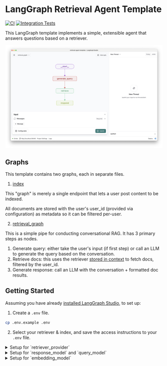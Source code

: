 # LangGraph Retrieval Agent Template

[![CI](https://github.com/langchain-ai/retrieval-agent-template/actions/workflows/unit-tests.yml/badge.svg)](https://github.com/langchain-ai/retrieval-agent-template/actions/workflows/unit-tests.yml)
[![Integration Tests](https://github.com/langchain-ai/retrieval-agent-template/actions/workflows/integration-tests.yml/badge.svg)](https://github.com/langchain-ai/retrieval-agent-template/actions/workflows/integration-tests.yml)

This LangGraph template implements a simple, extensible agent that answers questions based on a retriever.

![Graph view in LangGraph studio UI](./static/studio_ui.png)

## Graphs

This template contains two graphs, each in separate files.

1. [index](./retrieval_graph/index_graph.py)

This "graph" is merely a single endpoint that lets a user post content to be indexed.

All documents are stored with the user's user_id (provided via configuration) as metadata so it can be filtered per-user.

2. [retrieval_graph](./retrieval_graph/graph.py)

This is a simple pipe for conducting conversational RAG. It has 3 primary steps as nodes.

1. Generate query: either take the user's input (if first step) or call an LLM to generate the query based on the conversation.
2. Retrieve docs: this uses the retriever [stored in context](https://langchain-ai.github.io/langgraph/how-tos/state-context-key/) to fetch docs, filtered by the user_id.
3. Generate response: call an LLM with the conversation + formatted doc results.

## Getting Started

Assuming you have already [installed LangGraph Studio](https://github.com/langchain-ai/langgraph-studio?tab=readme-ov-file#download), to set up:

1. Create a `.env` file.

```bash
cp .env.example .env
```

2. Select your retriever & index, and save the access instructions to your `.env` file.

<!--
Setup instruction auto-generated by `langgraph template lock`. DO NOT EDIT MANUALLY.
-->

<details>
<summary>Setup for `retriever_provider`</summary>
The `retriever` configuration defaults are shown below:

```yaml
retriever_provider: elastic
```

Follow the instructions below to get set up, or pick one of the additional options.

### Setup Elasticsearch

#### Elastic Cloud

1. Signup for a free trial with [Elastic Cloud](https://cloud.elastic.co/registration?onboarding_token=search&cta=cloud-registration&tech=trial&plcmt=article%20content&pg=langchain).
2. Get the Elasticsearch URL, found under Applications of your deployment.
3. Create an API key. See the [official elastic documentation](https://www.elastic.co/search-labs/tutorials/install-elasticsearch/elastic-cloud#creating-an-api-key) for more information.
4. Copy the URL and API key to your `.env` file created above:

```
ELASTICSEARCH_URL=<ES_URL>
ELASTICSEARCH_API_KEY=<API_KEY>
```

#### Local Elasticsearch (Docker)

```
docker run -p 127.0.0.1:9200:9200 -d --name elasticsearch --network elastic-net   -e ELASTIC_PASSWORD=changeme   -e "discovery.type=single-node"   -e "xpack.security.http.ssl.enabled=false"   -e "xpack.license.self_generated.type=trial"   docker.elastic.co/elasticsearch/elasticsearch:8.15.1
```

See the [official Elastic documentation](https://www.elastic.co/guide/en/elasticsearch/reference/current/run-elasticsearch-locally.html) for more information on running it locally.

Then populate the following in your `.env` file:

```
# As both Elasticsearch and LangGraph Studio runs in Docker, we need to use host.docker.internal to access.

ELASTICSEARCH_URL=http://host.docker.internal:9200
ELASTICSEARCH_USER=elastic
ELASTICSEARCH_PASSWORD=changeme
```

### MongoDB Atlas

MongoDB Atlas is a fully-managed cloud database that includes vector search capabilities for AI-powered applications.

1. Create a free Atlas cluster:

- Go to the [MongoDB Atlas website](https://www.mongodb.com/cloud/atlas/register) and sign up for a free account.
- After logging in, create a free cluster by following the on-screen instructions.

2. Set up your environment:

- In the Atlas dashboard, click on "Connect" for your cluster.
- Choose "Connect your application" and copy the provided connection string.
- Create a `.env` file in your project root if you haven't already.
- Add your MongoDB Atlas connection string to the `.env` file:

```
MONGODB_URI="mongodb+srv://username:password@your-cluster-url.mongodb.net/?retryWrites=true&w=majority&appName=your-cluster-name"
```

Replace `username`, `password`, `your-cluster-url`, and `your-cluster-name` with your actual credentials and cluster information.

### Pinecone Serverless

Pinecone is a managed, cloud-native vector database that provides long-term memory for high-performance AI applications.

1. Sign up for a Pinecone account at [https://login.pinecone.io/login](https://login.pinecone.io/login) if you haven't already.

2. After logging in, generate an API key from the Pinecone console.

3. Create a serverless index:

   - Choose a name for your index (e.g., "example-index")
   - Set the dimension based on your embedding model (e.g., 1536 for OpenAI embeddings)
   - Select "cosine" as the metric
   - Choose "Serverless" as the index type
   - Select your preferred cloud provider and region (e.g., AWS us-east-1)

4. Once you have created your index and obtained your API key, add them to your `.env` file:

```
PINECONE_API_KEY=your-api-key
PINECONE_INDEX_NAME=your-index-name
```

</details>

<details>
<summary>Setup for `response_model` and `query_model`</summary>
The `llm` configuration defaults are shown below:

```yaml
response_model: anthropic/claude-3-5-sonnet-20240620
query_model: openai/gpt-4o-mini
```

Follow the instructions below to get set up, or pick one of the additional options.

### Anthropic Chat Models

To use Anthropic's chat models:

1. Sign up for an [Anthropic API key](https://console.anthropic.com/) if you haven't already.
2. Once you have your API key, add it to your `.env` file:

```
ANTHROPIC_API_KEY=your-api-key
```

### Fireworks Chat Models

To use Fireworks AI's chat models:

1. Sign up for a [Fireworks AI account](https://app.fireworks.ai/signup) and obtain an API key.
2. Add your Fireworks AI API key to your `.env` file:

```
FIREWORKS_API_KEY=your-api-key
```

#### OpenAI Chat Models

To use OpenAI's chat models:

1. Sign up for an [OpenAI API key](https://platform.openai.com/signup).
2. Once you have your API key, add it to your `.env` file:

```
OPENAI_API_KEY=your-api-key
```

</details>

<details>
<summary>Setup for `embedding_model`</summary>
The `embeddings` configuration defaults are shown below:

```yaml
embedding_model: openai/text-embedding-3-small
```

Follow the instructions below to get set up, or pick one of the additional options.

#### OpenAI Embeddings

To use OpenAI's embeddings:

1. Sign up for an [OpenAI API key](https://platform.openai.com/signup).
2. Once you have your API key, add it to your `.env` file:

```
OPENAI_API_KEY=your-api-key
```

#### Cohere Embeddings

To use Cohere's embeddings:

1. Sign up for a [Cohere API key](https://dashboard.cohere.com/welcome/register).
2. Once you have your API key, add it to your `.env` file:

```bash
COHERE_API_KEY=your-api-key
```

</details>

<!--
End setup instructions
-->

<!--
Configuration auto-generated by `langgraph template lock`. DO NOT EDIT MANUALLY.
{
  "config_schemas": {
    "indexer": {
      "type": "object",
      "properties": {
        "user_id": {
          "type": "string"
        },
        "embedding_model": {
          "type": "string",
          "default": "openai/text-embedding-3-small",
          "environment": [
            {
              "value": "cohere/embed-english-light-v2.0",
              "variables": "COHERE_API_KEY"
            },
            {
              "value": "cohere/embed-english-light-v3.0",
              "variables": "COHERE_API_KEY"
            },
            {
              "value": "cohere/embed-english-v2.0",
              "variables": "COHERE_API_KEY"
            },
            {
              "value": "cohere/embed-english-v3.0",
              "variables": "COHERE_API_KEY"
            },
            {
              "value": "cohere/embed-multilingual-light-v3.0",
              "variables": "COHERE_API_KEY"
            },
            {
              "value": "cohere/embed-multilingual-v2.0",
              "variables": "COHERE_API_KEY"
            },
            {
              "value": "cohere/embed-multilingual-v3.0",
              "variables": "COHERE_API_KEY"
            },
            {
              "value": "openai/text-embedding-3-large",
              "variables": "OPENAI_API_KEY"
            },
            {
              "value": "openai/text-embedding-3-small",
              "variables": "OPENAI_API_KEY"
            },
            {
              "value": "openai/text-embedding-ada-002",
              "variables": "OPENAI_API_KEY"
            }
          ]
        },
        "retriever_provider": {
          "enum": [
            "elastic",
            "elastic-local",
            "mongodb",
            "pinecone"
          ],
          "default": "elastic",
          "environment": [
            {
              "value": "elastic",
              "variables": [
                "ELASTICSEARCH_URL",
                "ELASTICSEARCH_API_KEY"
              ]
            },
            {
              "value": "elastic-local",
              "variables": [
                "ELASTICSEARCH_URL",
                "ELASTICSEARCH_USER",
                "ELASTICSEARCH_PASSWORD"
              ]
            },
            {
              "value": "mongodb",
              "variables": [
                "MONGODB_URI"
              ]
            },
            {
              "value": "pinecone",
              "variables": [
                "PINECONE_API_KEY",
                "PINECONE_INDEX_NAME"
              ]
            }
          ]
        },
        "search_kwargs": {
          "type": "object"
        }
      }
    },
    "retrieval_graph": {
      "type": "object",
      "properties": {
        "user_id": {
          "type": "string"
        },
        "embedding_model": {
          "type": "string",
          "default": "openai/text-embedding-3-small",
          "environment": [
            {
              "value": "cohere/embed-english-light-v2.0",
              "variables": "COHERE_API_KEY"
            },
            {
              "value": "cohere/embed-english-light-v3.0",
              "variables": "COHERE_API_KEY"
            },
            {
              "value": "cohere/embed-english-v2.0",
              "variables": "COHERE_API_KEY"
            },
            {
              "value": "cohere/embed-english-v3.0",
              "variables": "COHERE_API_KEY"
            },
            {
              "value": "cohere/embed-multilingual-light-v3.0",
              "variables": "COHERE_API_KEY"
            },
            {
              "value": "cohere/embed-multilingual-v2.0",
              "variables": "COHERE_API_KEY"
            },
            {
              "value": "cohere/embed-multilingual-v3.0",
              "variables": "COHERE_API_KEY"
            },
            {
              "value": "openai/text-embedding-3-large",
              "variables": "OPENAI_API_KEY"
            },
            {
              "value": "openai/text-embedding-3-small",
              "variables": "OPENAI_API_KEY"
            },
            {
              "value": "openai/text-embedding-ada-002",
              "variables": "OPENAI_API_KEY"
            }
          ]
        },
        "retriever_provider": {
          "enum": [
            "elastic",
            "elastic-local",
            "mongodb",
            "pinecone"
          ],
          "default": "elastic",
          "environment": [
            {
              "value": "elastic",
              "variables": [
                "ELASTICSEARCH_URL",
                "ELASTICSEARCH_API_KEY"
              ]
            },
            {
              "value": "elastic-local",
              "variables": [
                "ELASTICSEARCH_URL",
                "ELASTICSEARCH_USER",
                "ELASTICSEARCH_PASSWORD"
              ]
            },
            {
              "value": "mongodb",
              "variables": [
                "MONGODB_URI"
              ]
            },
            {
              "value": "pinecone",
              "variables": [
                "PINECONE_API_KEY",
                "PINECONE_INDEX_NAME"
              ]
            }
          ]
        },
        "search_kwargs": {
          "type": "object"
        },
        "response_system_prompt": {
          "type": "string",
          "default": "You are a helpful AI assistant. Answer the user's questions based on the retrieved documents.\n\n{retrieved_docs}\n\nSystem time: {system_time}"
        },
        "response_model": {
          "type": "string",
          "default": "anthropic/claude-3-5-sonnet-20240620",
          "environment": [
            {
              "value": "anthropic/claude-1.2",
              "variables": "ANTHROPIC_API_KEY"
            },
            {
              "value": "anthropic/claude-2.0",
              "variables": "ANTHROPIC_API_KEY"
            },
            {
              "value": "anthropic/claude-2.1",
              "variables": "ANTHROPIC_API_KEY"
            },
            {
              "value": "anthropic/claude-3-5-sonnet-20240620",
              "variables": "ANTHROPIC_API_KEY"
            },
            {
              "value": "anthropic/claude-3-haiku-20240307",
              "variables": "ANTHROPIC_API_KEY"
            },
            {
              "value": "anthropic/claude-3-opus-20240229",
              "variables": "ANTHROPIC_API_KEY"
            },
            {
              "value": "anthropic/claude-3-sonnet-20240229",
              "variables": "ANTHROPIC_API_KEY"
            },
            {
              "value": "anthropic/claude-instant-1.2",
              "variables": "ANTHROPIC_API_KEY"
            },
            {
              "value": "fireworks/gemma2-9b-it",
              "variables": "FIREWORKS_API_KEY"
            },
            {
              "value": "fireworks/llama-v3-70b-instruct",
              "variables": "FIREWORKS_API_KEY"
            },
            {
              "value": "fireworks/llama-v3-70b-instruct-hf",
              "variables": "FIREWORKS_API_KEY"
            },
            {
              "value": "fireworks/llama-v3-8b-instruct",
              "variables": "FIREWORKS_API_KEY"
            },
            {
              "value": "fireworks/llama-v3-8b-instruct-hf",
              "variables": "FIREWORKS_API_KEY"
            },
            {
              "value": "fireworks/llama-v3p1-405b-instruct",
              "variables": "FIREWORKS_API_KEY"
            },
            {
              "value": "fireworks/llama-v3p1-405b-instruct-long",
              "variables": "FIREWORKS_API_KEY"
            },
            {
              "value": "fireworks/llama-v3p1-70b-instruct",
              "variables": "FIREWORKS_API_KEY"
            },
            {
              "value": "fireworks/llama-v3p1-8b-instruct",
              "variables": "FIREWORKS_API_KEY"
            },
            {
              "value": "fireworks/mixtral-8x22b-instruct",
              "variables": "FIREWORKS_API_KEY"
            },
            {
              "value": "fireworks/mixtral-8x7b-instruct",
              "variables": "FIREWORKS_API_KEY"
            },
            {
              "value": "fireworks/mixtral-8x7b-instruct-hf",
              "variables": "FIREWORKS_API_KEY"
            },
            {
              "value": "fireworks/mythomax-l2-13b",
              "variables": "FIREWORKS_API_KEY"
            },
            {
              "value": "fireworks/phi-3-vision-128k-instruct",
              "variables": "FIREWORKS_API_KEY"
            },
            {
              "value": "fireworks/phi-3p5-vision-instruct",
              "variables": "FIREWORKS_API_KEY"
            },
            {
              "value": "fireworks/starcoder-16b",
              "variables": "FIREWORKS_API_KEY"
            },
            {
              "value": "fireworks/yi-large",
              "variables": "FIREWORKS_API_KEY"
            },
            {
              "value": "openai/gpt-3.5-turbo",
              "variables": "OPENAI_API_KEY"
            },
            {
              "value": "openai/gpt-3.5-turbo-0125",
              "variables": "OPENAI_API_KEY"
            },
            {
              "value": "openai/gpt-3.5-turbo-0301",
              "variables": "OPENAI_API_KEY"
            },
            {
              "value": "openai/gpt-3.5-turbo-0613",
              "variables": "OPENAI_API_KEY"
            },
            {
              "value": "openai/gpt-3.5-turbo-1106",
              "variables": "OPENAI_API_KEY"
            },
            {
              "value": "openai/gpt-3.5-turbo-16k",
              "variables": "OPENAI_API_KEY"
            },
            {
              "value": "openai/gpt-3.5-turbo-16k-0613",
              "variables": "OPENAI_API_KEY"
            },
            {
              "value": "openai/gpt-4",
              "variables": "OPENAI_API_KEY"
            },
            {
              "value": "openai/gpt-4-0125-preview",
              "variables": "OPENAI_API_KEY"
            },
            {
              "value": "openai/gpt-4-0314",
              "variables": "OPENAI_API_KEY"
            },
            {
              "value": "openai/gpt-4-0613",
              "variables": "OPENAI_API_KEY"
            },
            {
              "value": "openai/gpt-4-1106-preview",
              "variables": "OPENAI_API_KEY"
            },
            {
              "value": "openai/gpt-4-32k",
              "variables": "OPENAI_API_KEY"
            },
            {
              "value": "openai/gpt-4-32k-0314",
              "variables": "OPENAI_API_KEY"
            },
            {
              "value": "openai/gpt-4-32k-0613",
              "variables": "OPENAI_API_KEY"
            },
            {
              "value": "openai/gpt-4-turbo",
              "variables": "OPENAI_API_KEY"
            },
            {
              "value": "openai/gpt-4-turbo-preview",
              "variables": "OPENAI_API_KEY"
            },
            {
              "value": "openai/gpt-4-vision-preview",
              "variables": "OPENAI_API_KEY"
            },
            {
              "value": "openai/gpt-4o",
              "variables": "OPENAI_API_KEY"
            },
            {
              "value": "openai/gpt-4o-mini",
              "variables": "OPENAI_API_KEY"
            }
          ]
        },
        "query_system_prompt": {
          "type": "string",
          "default": "Generate search queries to retrieve documents that may help answer the user's question. Previously, you made the following queries:\n    \n<previous_queries/>\n{queries}\n</previous_queries>\n\nSystem time: {system_time}"
        },
        "query_model": {
          "type": "string",
          "default": "openai/gpt-4o-mini",
          "environment": [
            {
              "value": "anthropic/claude-1.2",
              "variables": "ANTHROPIC_API_KEY"
            },
            {
              "value": "anthropic/claude-2.0",
              "variables": "ANTHROPIC_API_KEY"
            },
            {
              "value": "anthropic/claude-2.1",
              "variables": "ANTHROPIC_API_KEY"
            },
            {
              "value": "anthropic/claude-3-5-sonnet-20240620",
              "variables": "ANTHROPIC_API_KEY"
            },
            {
              "value": "anthropic/claude-3-haiku-20240307",
              "variables": "ANTHROPIC_API_KEY"
            },
            {
              "value": "anthropic/claude-3-opus-20240229",
              "variables": "ANTHROPIC_API_KEY"
            },
            {
              "value": "anthropic/claude-3-sonnet-20240229",
              "variables": "ANTHROPIC_API_KEY"
            },
            {
              "value": "anthropic/claude-instant-1.2",
              "variables": "ANTHROPIC_API_KEY"
            },
            {
              "value": "fireworks/gemma2-9b-it",
              "variables": "FIREWORKS_API_KEY"
            },
            {
              "value": "fireworks/llama-v3-70b-instruct",
              "variables": "FIREWORKS_API_KEY"
            },
            {
              "value": "fireworks/llama-v3-70b-instruct-hf",
              "variables": "FIREWORKS_API_KEY"
            },
            {
              "value": "fireworks/llama-v3-8b-instruct",
              "variables": "FIREWORKS_API_KEY"
            },
            {
              "value": "fireworks/llama-v3-8b-instruct-hf",
              "variables": "FIREWORKS_API_KEY"
            },
            {
              "value": "fireworks/llama-v3p1-405b-instruct",
              "variables": "FIREWORKS_API_KEY"
            },
            {
              "value": "fireworks/llama-v3p1-405b-instruct-long",
              "variables": "FIREWORKS_API_KEY"
            },
            {
              "value": "fireworks/llama-v3p1-70b-instruct",
              "variables": "FIREWORKS_API_KEY"
            },
            {
              "value": "fireworks/llama-v3p1-8b-instruct",
              "variables": "FIREWORKS_API_KEY"
            },
            {
              "value": "fireworks/mixtral-8x22b-instruct",
              "variables": "FIREWORKS_API_KEY"
            },
            {
              "value": "fireworks/mixtral-8x7b-instruct",
              "variables": "FIREWORKS_API_KEY"
            },
            {
              "value": "fireworks/mixtral-8x7b-instruct-hf",
              "variables": "FIREWORKS_API_KEY"
            },
            {
              "value": "fireworks/mythomax-l2-13b",
              "variables": "FIREWORKS_API_KEY"
            },
            {
              "value": "fireworks/phi-3-vision-128k-instruct",
              "variables": "FIREWORKS_API_KEY"
            },
            {
              "value": "fireworks/phi-3p5-vision-instruct",
              "variables": "FIREWORKS_API_KEY"
            },
            {
              "value": "fireworks/starcoder-16b",
              "variables": "FIREWORKS_API_KEY"
            },
            {
              "value": "fireworks/yi-large",
              "variables": "FIREWORKS_API_KEY"
            },
            {
              "value": "openai/gpt-3.5-turbo",
              "variables": "OPENAI_API_KEY"
            },
            {
              "value": "openai/gpt-3.5-turbo-0125",
              "variables": "OPENAI_API_KEY"
            },
            {
              "value": "openai/gpt-3.5-turbo-0301",
              "variables": "OPENAI_API_KEY"
            },
            {
              "value": "openai/gpt-3.5-turbo-0613",
              "variables": "OPENAI_API_KEY"
            },
            {
              "value": "openai/gpt-3.5-turbo-1106",
              "variables": "OPENAI_API_KEY"
            },
            {
              "value": "openai/gpt-3.5-turbo-16k",
              "variables": "OPENAI_API_KEY"
            },
            {
              "value": "openai/gpt-3.5-turbo-16k-0613",
              "variables": "OPENAI_API_KEY"
            },
            {
              "value": "openai/gpt-4",
              "variables": "OPENAI_API_KEY"
            },
            {
              "value": "openai/gpt-4-0125-preview",
              "variables": "OPENAI_API_KEY"
            },
            {
              "value": "openai/gpt-4-0314",
              "variables": "OPENAI_API_KEY"
            },
            {
              "value": "openai/gpt-4-0613",
              "variables": "OPENAI_API_KEY"
            },
            {
              "value": "openai/gpt-4-1106-preview",
              "variables": "OPENAI_API_KEY"
            },
            {
              "value": "openai/gpt-4-32k",
              "variables": "OPENAI_API_KEY"
            },
            {
              "value": "openai/gpt-4-32k-0314",
              "variables": "OPENAI_API_KEY"
            },
            {
              "value": "openai/gpt-4-32k-0613",
              "variables": "OPENAI_API_KEY"
            },
            {
              "value": "openai/gpt-4-turbo",
              "variables": "OPENAI_API_KEY"
            },
            {
              "value": "openai/gpt-4-turbo-preview",
              "variables": "OPENAI_API_KEY"
            },
            {
              "value": "openai/gpt-4-vision-preview",
              "variables": "OPENAI_API_KEY"
            },
            {
              "value": "openai/gpt-4o",
              "variables": "OPENAI_API_KEY"
            },
            {
              "value": "openai/gpt-4o-mini",
              "variables": "OPENAI_API_KEY"
            }
          ]
        }
      }
    }
  }
}
-->
